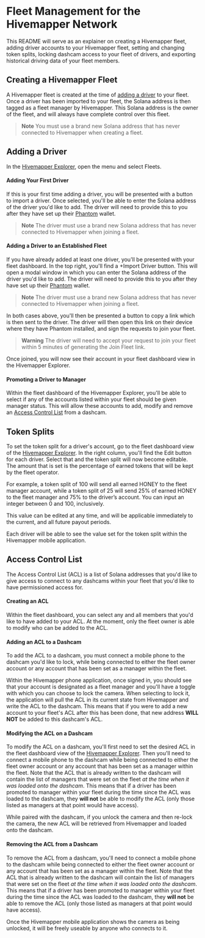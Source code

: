# Fleet Management for the Hivemapper Network

This README will serve as an explainer on creating a Hivemapper fleet, adding driver accounts to your Hivemapper fleet, setting and changing token splits, locking dashcam access to your fleet of drivers, and exporting historical driving data of your fleet members.

## Creating a Hivemapper Fleet

A Hivemapper fleet is created at the time of [adding a driver](#adding-a-driver) to your fleet. Once a driver has been imported to your fleet, the Solana address is then tagged as a fleet manager by Hivemapper. This Solana address is the owner of the fleet, and will always have complete control over this fleet.

> **Note**
> You must use a brand new Solana address that has never connected to Hivemapper when creating a fleet.

## Adding a Driver

In the [Hivemapper Explorer](https://hivemapper.com/explorer), open the menu and select Fleets. 

#### Adding Your First Driver
If this is your first time adding a driver, you will be presented with a button to import a driver. 
Once selected, you'll be able to enter the Solana address of the driver you'd like to add. The driver will need to provide this to you after they have set up their [Phantom](https://phantom.app) wallet.

> **Note**
> The driver must use a brand new Solana address that has never connected to Hivemapper when joining a fleet.

#### Adding a Driver to an Established Fleet
If you have already added at least one driver, you'll be presented with your fleet dashboard. In the top right, you'll find a +Import Driver button. This will open a modal window in which you can enter the Solana address of the driver you'd like to add. The driver will need to provide this to you after they have set up their [Phantom](https://phantom.app) wallet.

> **Note**
> The driver must use a brand new Solana address that has never connected to Hivemapper when joining a fleet.

In both cases above, you'll then be presented a button to copy a link which is then sent to the driver. The driver will then open this link on their device where they have Phantom installed, and sign the requests to join your fleet.

> **Warning**
> The driver will need to accept your request to join your fleet within 5 minutes of generating the Join Fleet link.

Once joined, you will now see their account in your fleet dashboard view in the Hivemapper Explorer.

#### Promoting a Driver to Manager
Within the fleet dashboard of the Hivemapper Explorer, you'll be able to select if any of the accounts listed within your fleet should be given manager status. This will allow these accounts to add, modify and remove an [Access Control List](#access-control-list) from a dashcam.

## Token Splits

To set the token split for a driver's account, go to the fleet dashboard view of the [Hivemapper Explorer](https://hivemapper.com/explorer). In the right column, you'll find the Edit button for each driver. Select that and the token split will now become editable. The amount that is set is the percentage of earned tokens that will be kept by the fleet operator. 

For example, a token split of 100 will send all earned HONEY to the fleet manager account, while a token split of 25 will send 25% of earned HONEY to the fleet manager and 75% to the driver’s account. You can input an integer between 0 and 100, inclusively.

This value can be edited at any time, and will be applicable immediately to the current, and all future payout periods.

Each driver will be able to see the value set for the token split within the Hivemapper mobile application. 

## Access Control List

The Access Control List (ACL) is a list of Solana addresses that you'd like to give access to connect to any dashcams within your fleet that you'd like to have permissioned access for. 

#### Creating an ACL
Within the fleet dashboard, you can select any and all members that you'd like to have added to your ACL. At the moment, only the fleet owner is able to modify who can be added to the ACL.

#### Adding an ACL to a Dashcam
To add the ACL to a dashcam, you must connect a mobile phone to the dashcam you'd like to lock, while being connected to either the fleet owner account or any account that has been set as a manager within the fleet. 

Within the Hivemapper phone application, once signed in, you should see that your account is designated as a fleet manager and you'll have a toggle with which you can choose to lock the camera. When selecting to lock it, the application will pull the ACL in its current state from Hivemapper and write the ACL to the dashcam. This means that if you were to add a new account to your fleet's ACL after this has been done, that new address **WILL NOT** be added to this dashcam's ACL.

#### Modifying the ACL on a Dashcam
To modify the ACL on a dashcam, you'll first need to set the desired ACL in the fleet dashboard view of the [Hivemapper Explorer](https://hivemapper.com/explorer). Then you'll need to connect a mobile phone to the dashcam while being connected to either the fleet owner account or any account that has been set as a manager within the fleet. Note that the ACL that is already written to the dashcam will contain the list of managers that were set on the fleet *at the time when it was loaded onto the dashcam*. This means that if a driver has been promoted to manager within your fleet during the time since the ACL was loaded to the dashcam, they **will not** be able to modify the ACL (only those listed as managers at that point would have access). 

While paired with the dashcam, if you unlock the camera and then re-lock the camera, the new ACL will be retrieved from Hivemapper and loaded onto the dashcam.

#### Removing the ACL from a Dashcam
To remove the ACL from a dashcam, you'll need to connect a mobile phone to the dashcam while being connected to either the fleet owner account or any account that has been set as a manager within the fleet. Note that the ACL that is already written to the dashcam will contain the list of managers that were set on the fleet *at the time when it was loaded onto the dashcam*. This means that if a driver has been promoted to manager within your fleet during the time since the ACL was loaded to the dashcam, they **will not** be able to remove the ACL (only those listed as managers at that point would have access). 

Once the Hivemapper mobile application shows the camera as being unlocked, it will be freely useable by anyone who connects to it.
